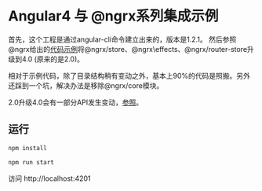 # Angular4 与 @ngrx系列集成示例

首先，这个工程是通过angular-cli命令建立出来的，版本是1.2.1。 然后参照@ngrx给出的[代码示例](https://github.com/ngrx/example-app)将@ngrx/store、@ngrx\effects、@ngrx/router-store升级到4.0 (原来的是2.0)。

相对于示例代码，除了目录结构稍有变动之外，基本上90%的代码是照搬。另外还踩到一个坑，解决办法是移除@ngrx/core模块。

2.0升级4.0会有一部分API发生变动，[参照](https://github.com/ngrx/platform/blob/master/MIGRATION.md)。



## 运行
```bash
npm install 

npm run start
```
访问 http://localhost:4201
